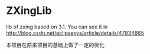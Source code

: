 # ZXingLib
lib of zxing based on 3.1. You can see it in http://blog.csdn.net/eclipsexys/article/details/47834865   

本项目在原来项目的基础上做了一定的优化

